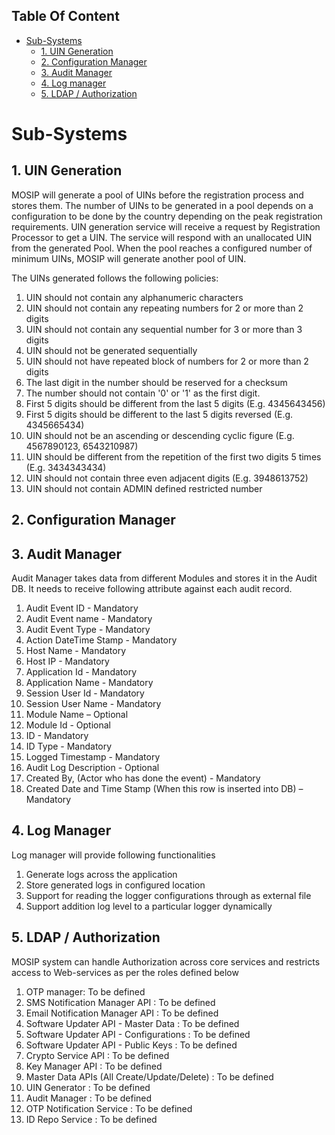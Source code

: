 ## Table Of Content
- [Sub-Systems](#sub-systems)
  * [1. UIN Generation](#1-uin-generation)
  * [2. Configuration Manager](#2-configuration-manager)
  * [3. Audit Manager](#3-audit-manager)
  * [4. Log manager](#4-log-manager)
  * [5. LDAP / Authorization](#5-ldap--authorization)
# Sub-Systems
## 1. UIN Generation
MOSIP will generate a pool of UINs before the registration process and stores them. The number of UINs to be generated in a pool depends on a configuration to be done by the country depending on the peak registration requirements. UIN generation service will receive a request by Registration Processor to get a UIN. The service will respond with an unallocated UIN from the generated Pool. When the pool reaches a configured number of minimum UINs, MOSIP will generate another pool of UIN. 


The UINs generated follows the following policies:


1. UIN should not contain any alphanumeric characters
1. UIN should not contain any repeating numbers for 2 or more than 2 digits
1. UIN should not contain any sequential number for 3 or more than 3 digits
1. UIN should not be generated sequentially
1. UIN should not have repeated block of numbers for 2 or more than 2 digits
1. The last digit in the number should be reserved for a checksum
1. The number should not contain '0' or '1' as the first digit.
1. First 5 digits should be different from the last 5 digits (E.g. 4345643456)
1. First 5 digits should be different to the last 5 digits reversed (E.g. 4345665434)
1. UIN should not be an ascending or descending cyclic figure (E.g. 4567890123, 6543210987)
1. UIN should be different from the repetition of the first two digits 5 times (E.g. 3434343434)
1. UIN should not contain three even adjacent digits (E.g. 3948613752)
1. UIN should not contain ADMIN defined restricted number

## 2. Configuration Manager
## 3. Audit Manager
Audit Manager takes data from different Modules and stores it in the Audit DB. It needs to receive following attribute against each audit record. 
1. Audit Event ID - Mandatory
1. Audit Event name - Mandatory
1. Audit Event Type - Mandatory
1. Action DateTime Stamp - Mandatory
1. Host Name - Mandatory
1. Host IP - Mandatory
1. Application Id - Mandatory
1. Application Name - Mandatory
1. Session User Id - Mandatory
1. Session User Name - Mandatory
1. Module Name – Optional
1. Module Id - Optional
1. ID - Mandatory
1. ID Type - Mandatory
1. Logged Timestamp - Mandatory
1. Audit Log Description - Optional
1. Created By, (Actor who has done the event) - Mandatory
1. Created Date and Time Stamp (When this row is inserted into DB) – Mandatory
## 4. Log Manager
Log manager will provide following functionalities
1. Generate logs across the application
1. Store generated logs in configured location
1. Support for reading the logger configurations through as external file
1. Support addition log level to a particular logger dynamically

## 5. LDAP / Authorization
MOSIP system can handle Authorization across core services and restricts access to Web-services as per the roles defined below

1. OTP manager: To be defined
1. SMS Notification Manager API : To be defined
1. Email Notification Manager API : To be defined
1. Software Updater API - Master Data : To be defined
1. Software Updater API - Configurations : To be defined
1. Software Updater API - Public Keys : To be defined
1. Crypto Service API : To be defined
1. Key Manager API : To be defined
1. Master Data APIs (All Create/Update/Delete) : To be defined
1. UIN Generator : To be defined
1. Audit Manager : To be defined
1. OTP Notification Service : To be defined
1. ID Repo Service : To be defined
